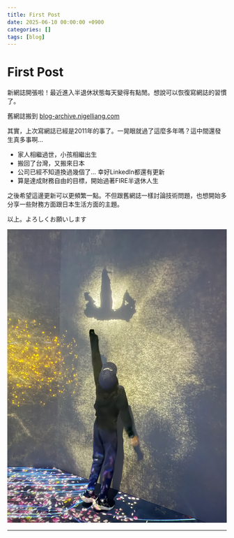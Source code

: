 ```yaml
---
title: First Post
date: 2025-06-10 00:00:00 +0900
categories: []
tags: [blog]
---
```


# First Post

新網誌開張啦！最近進入半退休狀態每天變得有點閒。想說可以恢復寫網誌的習慣了。

舊網誌搬到 [blog-archive.nigelliang.com](https://blog-archive.nigelliang.com)

其實，上次寫網誌已經是2011年的事了。一晃眼就過了這麼多年嗎？這中間還發生真多事啊...

- 家人相繼過世，小孩相繼出生
- 搬回了台灣，又搬來日本
- 公司已經不知道換過幾個了... 幸好LinkedIn都還有更新
- 算是達成財務自由的目標，開始過著FIRE半退休人生

之後希望這邊更新可以更頻繁一點。不但跟舊網誌一樣討論技術問題，也想開始多分享一些財務方面跟日本生活方面的主題。

以上。よろしくお願いします

![First Post Image](/assets/img/posts/2025-06-10-first-post.webp)

--- 